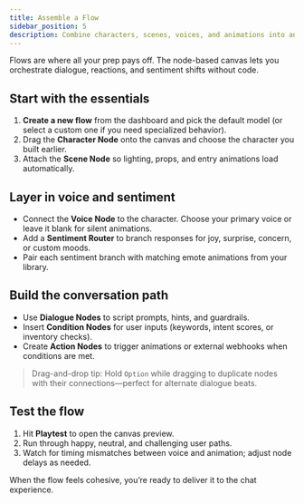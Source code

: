 ```yaml
---
title: Assemble a Flow
sidebar_position: 5
description: Combine characters, scenes, voices, and animations into an interactive Drawhisper experience.
---
```


Flows are where all your prep pays off. The node-based canvas lets you orchestrate dialogue, reactions, and sentiment shifts without code.

## Start with the essentials
1. **Create a new flow** from the dashboard and pick the default model (or select a custom one if you need specialized behavior).
2. Drag the **Character Node** onto the canvas and choose the character you built earlier.
3. Attach the **Scene Node** so lighting, props, and entry animations load automatically.

## Layer in voice and sentiment
- Connect the **Voice Node** to the character. Choose your primary voice or leave it blank for silent animations.
- Add a **Sentiment Router** to branch responses for joy, surprise, concern, or custom moods.
- Pair each sentiment branch with matching emote animations from your library.

## Build the conversation path
- Use **Dialogue Nodes** to script prompts, hints, and guardrails.
- Insert **Condition Nodes** for user inputs (keywords, intent scores, or inventory checks).
- Create **Action Nodes** to trigger animations or external webhooks when conditions are met.

> Drag-and-drop tip: Hold `Option` while dragging to duplicate nodes with their connections—perfect for alternate dialogue beats.

## Test the flow
1. Hit **Playtest** to open the canvas preview.
2. Run through happy, neutral, and challenging user paths.
3. Watch for timing mismatches between voice and animation; adjust node delays as needed.

When the flow feels cohesive, you’re ready to deliver it to the chat experience.
